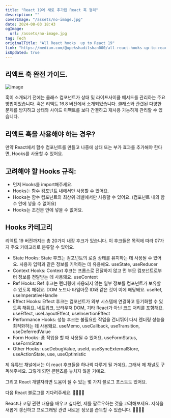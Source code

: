 ```yaml
---
title: "React 19에 새로 추가된 React 훅 정리"
description: ""
coverImage: "/assets/no-image.jpg"
date: 2024-08-03 18:43
ogImage:
  url: /assets/no-image.jpg
tag: Tech
originalTitle: "All React hooks  up to React 19"
link: "https://medium.com/@upekshadilshan000/all-react-hooks-up-to-react-19-5c0bbba534a5"
isUpdated: true
---
```


## 리액트 훅 완전 가이드.

![image](https://miro.medium.com/v2/resize:fit:1400/1*HOahzVAKstNAfQwHP6_G3Q.gif)

훅이 소개되기 전에는 클래스 컴포넌트가 상태 및 라이프사이클 메서드를 관리하는 주요 방법이었습니다. 훅은 리액트 16.8 버전에서 소개되었습니다. 클래스와 관련된 다양한 문제를 방지하고 상태와 사이드 이펙트를 보다 간결하고 재사용 가능하게 관리할 수 있습니다.

## 리액트 훅을 사용해야 하는 경우?

<!-- cozy-coder - 수평 -->

<ins class="adsbygoogle"
     style="display:block"
     data-ad-client="ca-pub-4877378276818686"
     data-ad-slot="1107185301"
     data-ad-format="auto"
     data-full-width-responsive="true"></ins>

<script>
     (adsbygoogle = window.adsbygoogle || []).push({});
</script>

만약 React에서 함수 컴포넌트를 만들고 나중에 상태 또는 부가 효과를 추가해야 한다면, Hooks를 사용할 수 있어요.

## 고려해야 할 Hooks 규칙:

- 먼저 Hooks를 import해주세요.
- Hooks는 함수 컴포넌트 내에서만 사용할 수 있어요.
- Hooks는 함수 컴포넌트의 최상위 레벨에서만 사용할 수 있어요. (컴포넌트 내의 함수 안에 넣을 수 없어요)
- Hooks는 조건문 안에 넣을 수 없어요.

## Hooks 카테고리

<!-- cozy-coder - 수평 -->

<ins class="adsbygoogle"
     style="display:block"
     data-ad-client="ca-pub-4877378276818686"
     data-ad-slot="1107185301"
     data-ad-format="auto"
     data-full-width-responsive="true"></ins>

<script>
     (adsbygoogle = window.adsbygoogle || []).push({});
</script>

리액트 19 버전까지는 총 20가지 내장 후크가 있습니다. 이 후크들은 목적에 따라 07가지 주요 카테고리로 분류할 수 있어요.

- State Hooks: State 후크는 컴포넌트의 로컬 상태를 유지하는 데 사용될 수 있어요. 사용자 입력과 같은 정보를 기억하는 데 유용해요. useState, useReducer
- Context Hooks: Context 후크는 프롭스로 전달하지 않고 먼 부모 컴포넌트로부터 정보를 전달받는 데 사용돼요. useContext
- Ref Hooks: Ref 후크는 렌더링에 사용되지 않는 일부 정보를 컴포넌트가 보유할 수 있도록 해줘요. DOM 노드나 타임아웃 ID와 같은 것이 이에 해당돼요. useRef, useImperativeHandle
- Effect Hooks: Effect 후크는 컴포넌트가 외부 시스템에 연결하고 동기화할 수 있도록 해줘요. 네트워크, 브라우저 DOM, 기타 React가 아닌 코드 처리를 포함해요. useEffect, useLayoutEffect, useInsertionEffect
- Performance Hooks: 성능 후크는 불필요한 작업을 건너뛰어 다시 렌더링 성능을 최적화하는 데 사용돼요. useMemo, useCallback, useTransition, useDeferredValue
- Form Hooks: 폼 작업을 할 때 사용될 수 있어요. useFormStatus, useFormState
- Other Hooks: useDebugValue, useId, useSyncExternalStore, useActionState, use, useOptimistic

제 유튜브 채널에서는 이 react 후크들을 하나씩 다루게 될 거예요. 그래서 제 채널도 구독해주세요. 그렇게 되면 콘텐츠를 놓치지 않을 거예요.

그리고 React 개발자라면 도움이 될 수 있는 몇 가지 블로그 포스트도 있어요.

<!-- cozy-coder - 수평 -->

<ins class="adsbygoogle"
     style="display:block"
     data-ad-client="ca-pub-4877378276818686"
     data-ad-slot="1107185301"
     data-ad-format="auto"
     data-full-width-responsive="true"></ins>

<script>
     (adsbygoogle = window.adsbygoogle || []).push({});
</script>

다음 React 블로그를 기다려주세요. 👋👋👋👋

React나 코딩 관련 내용을 배우고 싶다면, 제를 팔로우하는 것을 고려해보세요. 지식을 새롭게 갱신하고 프로그래밍 관련 새로운 정보를 습득할 수 있습니다. 🤩🤩🤩😃
